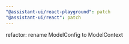 ```yaml
---
"@assistant-ui/react-playground": patch
"@assistant-ui/react": patch
---
```


refactor: rename ModelConfig to ModelContext
